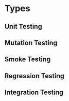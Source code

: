 # Types
## Unit Testing
## Mutation Testing
## Smoke Testing
## Regression Testing
## Integration Testing
